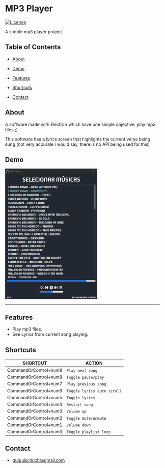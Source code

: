 # MP3 Player

[![License](https://img.shields.io/badge/license-MIT-blue.svg)]()


A simple mp3 player project.


## Table of Contents

- [About](#about)

- [Demo](#demo)

- [Features](#features)

- [Shortcuts](#shortcuts)

- [Contact](#features)
  

## About

A software made with Electron which have one simple objective, play mp3 files ;)

This software has a lyrics screen that highlights the current verse being sung (not very accurate i would say, there is no API being used for this)


## Demo

<img  src="/src/assets/demo.png"  width="300" />

<hr>
  

## Features

- Play mp3 files.
- See Lyrics from current song playing.

  
## Shortcuts

|SHORTCUT                        |ACTION                         
|--------------------------------|-------------------------------
|CommandOrControl+num9           |`Play next song`
|CommandOrControl+num8           |`Toggle pause/play`
|CommandOrControl+num7           |`Play previous song`
|CommandOrControl+num6           |`Toggle lyrics auto scroll`
|CommandOrControl+num5           |`Toggle lyrics`
|CommandOrControl+num4           |`Restart song`
|CommandOrControl+num3           |`Volume up`
|CommandOrControl+num2           |`Toggle mute/unmute`
|CommandOrControl+num1           |`Volume down`
|CommandOrControl+num0           |`Toggle playlist loop`


## Contact

- guiguischuch@gmail.com
